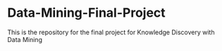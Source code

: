 # Data-Mining-Final-Project
This is the repository for the final project for Knowledge Discovery with Data Mining 

